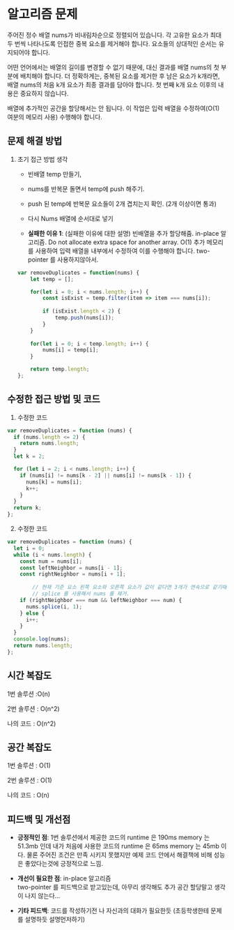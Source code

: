 # 알고리즘 문제
주어진 정수 배열 nums가 비내림차순으로 정렬되어 있습니다. 
각 고유한 요소가 최대 두 번씩 나타나도록 인접한 중복 요소를 제거해야 합니다. 
요소들의 상대적인 순서는 유지되어야 합니다.

어떤 언어에서는 배열의 길이를 변경할 수 없기 때문에, 대신 결과를 배열 nums의 첫 부분에 배치해야 합니다.
 더 정확하게는, 중복된 요소를 제거한 후 남은 요소가 k개라면, 
배열 nums의 처음 k개 요소가 최종 결과를 담아야 합니다. 
첫 번째 k개 요소 이후의 내용은 중요하지 않습니다.

배열에 추가적인 공간을 할당해서는 안 됩니다. 
이 작업은 입력 배열을 수정하여(O(1) 여분의 메모리 사용) 수행해야 합니다.

## 문제 해결 방법
1. 초기 접근 방법 생각 
	- 빈배열 temp 만들기,
	- nums를 반복문 돌면서 temp에 push 해주기.
	- push 된 temp에 반복문 요소들이 2개 겹치는지 확인. (2개 이상이면 통과)
	- 다시 Nums 배열에 순서대로 넣기
	
	- **실패한 이유 1**:
	  (실패한 이유에 대한 설명)
		빈배열을 추가 할당해줌.
		in-place 알고리즘.
		Do not allocate extra space for another array.
		O(1) 추가 메모리를 사용하여 입력 배열을 내부에서 수정하여 이를 수행해야 합니다.
		two-pointer 를 사용하지않아서.

    ```js
    var removeDuplicates = function(nums) {
        let temp = [];
    
        for(let i = 0; i < nums.length; i++) {
            const isExist = temp.filter(item => item === nums[i]);
            
            if (isExist.length < 2) {
                temp.push(nums[i]);
            }
        }
        
        for(let i = 0; i < temp.length; i++) {
            nums[i] = temp[i];
        }
    
        return temp.length;
    };
    ```

## 수정한 접근 방법 및 코드
1. 수정한 코드 
```js
var removeDuplicates = function (nums) {
  if (nums.length <= 2) {
    return nums.length;
  }
  let k = 2;

  for (let i = 2; i < nums.length; i++) {
    if (nums[i] != nums[k - 2] || nums[i] != nums[k - 1]) {
      nums[k] = nums[i];
      k++;
    }
  }
  return k;
};
```

2. 수정한 코드 
```js
var removeDuplicates = function (nums) {
  let i = 0;
  while (i < nums.length) {
    const num = nums[i];
    const leftNeighbor = nums[i - 1];
    const rightNeighbor = nums[i + 1];
		
		// 현재 기준 요소 왼쪽 요소와 오른쪽 요소가 값이 같다면 3개가 연속으로 같기때문에
		// splice 를 사용해서 nums 를 제거.
    if (rightNeighbor === num && leftNeighbor === num) {
      nums.splice(i, 1);
    } else {
      i++;
    }
  }
  console.log(nums);
  return nums.length;
};
```


## 시간 복잡도

  1번 솔루션 :O(n)
  
  2번 솔루션 : O(n^2) 
  
  나의 코드 : O(n^2)

## 공간 복잡도

  1번 솔루션 : O(1)
  
  2번 솔루션 : O(1)
  
  나의 코드 : O(n)


## 피드백 및 개선점

- **긍정적인 점**:
	1번 솔루션에서 제공한 코드의 runtime 은 190ms memory 는 51.3mb 인데
	내가 처음에 사용한 코드의 runtime 은 65ms memory 는 45mb 이다.
	물론 주어진 조건은 만족 시키지 못했지만 예제 코드 안에서 해결책에 비해 성능은 좋았다는것에 긍정적으로 느낌.

- **개선이 필요한 점**:
	in-place 알고리즘  
	two-pointer 를 피드백으로 받고있는데, 아무리 생각해도 추가 공간 할당말고 생각이 나지 않는다...
	

- **기타 피드백**:
	코드를 작성하기전 나 자신과의 대화가 필요한듯 (초등학생한테 문제를 설명하듯 설명먼저하기)
